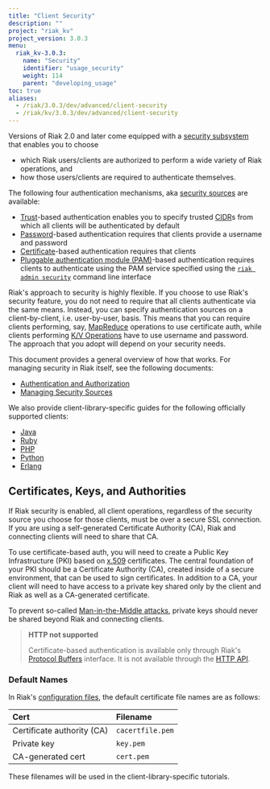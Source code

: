```yaml
---
title: "Client Security"
description: ""
project: "riak_kv"
project_version: 3.0.3
menu:
  riak_kv-3.0.3:
    name: "Security"
    identifier: "usage_security"
    weight: 114
    parent: "developing_usage"
toc: true
aliases:
  - /riak/3.0.3/dev/advanced/client-security
  - /riak/kv/3.0.3/dev/advanced/client-security
---
```


Versions of Riak 2.0 and later come equipped with a [security subsystem]({{<baseurl>}}riak/kv/3.0.3/using/security/basics) that enables you to choose

* which Riak users/clients are authorized to perform a wide variety of
  Riak operations, and
* how those users/clients are required to authenticate themselves.

The following four authentication mechanisms, aka [security sources]({{<baseurl>}}riak/kv/3.0.3/using/security/managing-sources/) are available:

* [Trust]({{<baseurl>}}riak/kv/3.0.3/using/security/managing-sources/#trust-based-authentication)-based
  authentication enables you to specify trusted
  [CIDR](http://en.wikipedia.org/wiki/Classless_Inter-Domain_Routing)s
  from which all clients will be authenticated by default
* [Password]({{<baseurl>}}riak/kv/3.0.3/using/security/managing-sources/#password-based-authentication)-based authentication requires
  that clients provide a username and password
* [Certificate]({{<baseurl>}}riak/kv/3.0.3/using/security/managing-sources/#certificate-based-authentication)-based authentication
  requires that clients
* [Pluggable authentication module (PAM)]({{<baseurl>}}riak/kv/3.0.3/using/security/managing-sources/#pam-based-authentication)-based authentication requires
  clients to authenticate using the PAM service specified using the
  [`riak admin security`]({{<baseurl>}}riak/kv/3.0.3/using/security/managing-sources/#managing-sources)
  command line interface

Riak's approach to security is highly flexible. If you choose to use
Riak's security feature, you do not need to require that all clients
authenticate via the same means. Instead, you can specify authentication
sources on a client-by-client, i.e. user-by-user, basis. This means that
you can require clients performing, say, [MapReduce]({{<baseurl>}}riak/kv/3.0.3/developing/usage/mapreduce/)
operations to use certificate auth, while clients performing [K/V Operations]({{<baseurl>}}riak/kv/3.0.3/developing/usage) have to use username and password. The approach
that you adopt will depend on your security needs.

This document provides a general overview of how that works. For
managing security in Riak itself, see the following documents:

* [Authentication and Authorization]({{<baseurl>}}riak/kv/3.0.3/using/security/basics)
* [Managing Security Sources]({{<baseurl>}}riak/kv/3.0.3/using/security/managing-sources/)

We also provide client-library-specific guides for the following
officially supported clients:

* [Java]({{<baseurl>}}riak/kv/3.0.3/developing/usage/security/java)
* [Ruby]({{<baseurl>}}riak/kv/3.0.3/developing/usage/security/ruby)
* [PHP]({{<baseurl>}}riak/kv/3.0.3/developing/usage/security/php)
* [Python]({{<baseurl>}}riak/kv/3.0.3/developing/usage/security/python)
* [Erlang]({{<baseurl>}}riak/kv/3.0.3/developing/usage/security/erlang)

## Certificates, Keys, and Authorities

If Riak security is enabled, all client operations, regardless of the
security source you choose for those clients, must be over a secure SSL
connection. If you are using a self-generated Certificate Authority
(CA), Riak and connecting clients will need to share that CA.

To use certificate-based auth, you will need to create a Public Key
Infrastructure (PKI) based on
[x.509](http://en.wikipedia.org/wiki/X.509) certificates. The central
foundation of your PKI should be a Certificate Authority (CA), created
inside of a secure environment, that can be used to sign certificates.
In addition to a CA, your client will need to have access to a private
key shared only by the client and Riak as well as a CA-generated
certificate.

To prevent so-called [Man-in-the-Middle
attacks](http://en.wikipedia.org/wiki/Man-in-the-middle_attack), private
keys should never be shared beyond Riak and connecting clients.

> **HTTP not supported**
>
> Certificate-based authentication is available only through Riak's
[Protocol Buffers]({{<baseurl>}}riak/kv/3.0.3/developing/api/protocol-buffers/) interface. It is not available through the
[HTTP API]({{<baseurl>}}riak/kv/3.0.3/developing/api/http).

### Default Names

In Riak's [configuration files]({{<baseurl>}}riak/kv/3.0.3/configuring/reference/#security), the
default certificate file names are as follows:

Cert | Filename
:----|:-------
Certificate authority (CA) | `cacertfile.pem`
Private key | `key.pem`
CA-generated cert | `cert.pem`

These filenames will be used in the client-library-specific tutorials.




